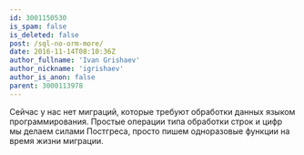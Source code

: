 ```yaml
---
id: 3001150530
is_spam: false
is_deleted: false
post: /sql-no-orm-more/
date: 2016-11-14T08:10:36Z
author_fullname: 'Ivan Grishaev'
author_nickname: 'igrishaev'
author_is_anon: false
parent: 3000113978
---
```


<p>Сейчас у нас нет миграций, которые требуют обработки данных языком программирования. Простые операции типа обработки строк и цифр мы делаем силами Постгреса, просто пишем одноразовые функции на время жизни миграции.</p>
